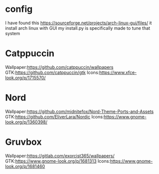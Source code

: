 # config

I have found this https://sourceforge.net/projects/arch-linux-gui/files/ it install arch linux with GUI my install.py is specifically made to tune that system


# Catppuccin
Wallpaper:https://github.com/catppuccin/wallpapers
GTK:https://github.com/catppuccin/gtk
Icons:https://www.xfce-look.org/p/1715570/

# Nord
Wallpaper:https://github.com/midnitefox/Nord-Theme-Ports-and-Assets
GTK:https://github.com/EliverLara/Nordic
Icons:https://www.gnome-look.org/p/1360398/

# Gruvbox
Wallpaper:https://gitlab.com/exorcist365/wallpapers/
GTK:https://www.gnome-look.org/p/1681313
Icons:https://www.gnome-look.org/p/1681460
